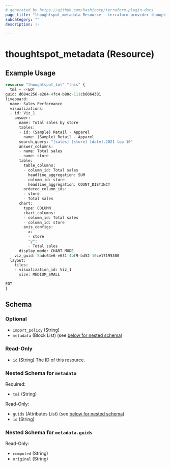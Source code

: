 ```yaml
---
# generated by https://github.com/hashicorp/terraform-plugin-docs
page_title: "thoughtspot_metadata Resource - terraform-provider-thoughtspot"
subcategory: ""
description: |-
  
---
```


# thoughtspot_metadata (Resource)



## Example Usage

```terraform
resource "thoughtspot_tml" "this" {
  tml = <<EOT
guid: d084c256-e284-4fc4-b80c-111cb6064301
liveboard:
  name: Sales Performance
  visualizations:
  - id: Viz_1
    answer:
      name: Total sales by store
      tables:
      - id: (Sample) Retail - Apparel
        name: (Sample) Retail - Apparel
      search_query: "[sales] [store] [date].2021 top 10"
      answer_columns:
      - name: Total sales
      - name: store
      table:
        table_columns:
        - column_id: Total sales
          headline_aggregation: SUM
        - column_id: store
          headline_aggregation: COUNT_DISTINCT
        ordered_column_ids:
        - store
        - Total sales
      chart:
        type: COLUMN
        chart_columns:
        - column_id: Total sales
        - column_id: store
        axis_configs:
        - x:
          - store
          "y":
          - Total sales
      display_mode: CHART_MODE
    viz_guid: 5adc64e6-e631-4bf9-bd52-10ce17195300
  layout:
    tiles:
    - visualization_id: Viz_1
      size: MEDIUM_SMALL

EOT
}
```

<!-- schema generated by tfplugindocs -->
## Schema

### Optional

- `import_policy` (String)
- `metadata` (Block List) (see [below for nested schema](#nestedblock--metadata))

### Read-Only

- `id` (String) The ID of this resource.

<a id="nestedblock--metadata"></a>
### Nested Schema for `metadata`

Required:

- `tml` (String)

Read-Only:

- `guids` (Attributes List) (see [below for nested schema](#nestedatt--metadata--guids))
- `id` (String)

<a id="nestedatt--metadata--guids"></a>
### Nested Schema for `metadata.guids`

Read-Only:

- `computed` (String)
- `original` (String)
